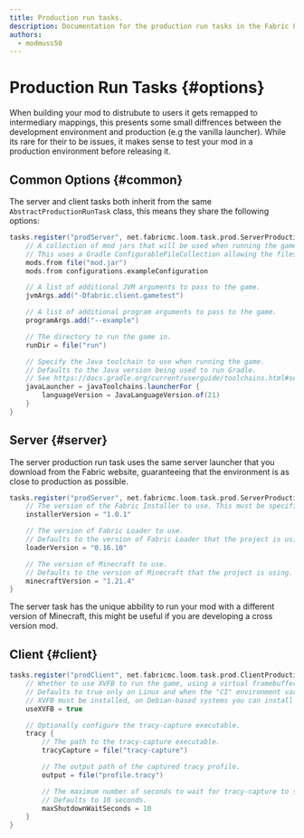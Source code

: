 ```yaml
---
title: Production run tasks.
description: Documentation for the production run tasks in the Fabric Loom Gradle plugin.
authors:
  - modmuss50
---
```


# Production Run Tasks {#options}

When building your mod to distrubute to users it gets remapped to intermediary mappings, this presents some small diffrences between the development environment and production (e.g the vanilla launcher). While its rare for their to be issues, it makes sense to test your mod in a production environment before releasing it.

## Common Options {#common}
The server and client tasks both inherit from the same `AbstractProductionRunTask` class, this means they share the following options:

```groovy
tasks.register("prodServer", net.fabricmc.loom.task.prod.ServerProductionRunTask) {
    // A collection of mod jars that will be used when running the game. The mods must be remapped to run with intermediary names.
    // This uses a Gradle ConfigurableFileCollection allowing the files to come from a variety of sources.
    mods.from file("mod.jar")
    mods.from configurations.exampleConfiguration

    // A list of additional JVM arguments to pass to the game.
    jvmArgs.add("-Dfabric.client.gametest")

    // A list of additional program arguments to pass to the game.
    programArgs.add("--example")

    // The directory to run the game in.
    runDir = file("run")

    // Specify the Java toolchain to use when running the game.
    // Defaults to the Java version being used to run Gradle.
    // See https://docs.gradle.org/current/userguide/toolchains.html#sec:plugins_toolchains
    javaLauncher = javaToolchains.launcherFor { 
        languageVersion = JavaLanguageVersion.of(21)
    }
}
```

## Server {#server}

The server production run task uses the same server launcher that you download from the Fabric website, guaranteeing that the environment is as close to production as possible.

```groovy
tasks.register("prodServer", net.fabricmc.loom.task.prod.ServerProductionRunTask) {
    // The version of the Fabric Installer to use. This must be specified.
    installerVersion = "1.0.1"

    // The version of Fabric Loader to use.
    // Defaults to the version of Fabric Loader that the project is using.
    loaderVersion = "0.16.10"

    // The version of Minecraft to use.
    // Defaults to the version of Minecraft that the project is using.
    minecraftVersion = "1.21.4"
}
```
The server task has the unique abbility to run your mod with a different version of Minecraft, this might be useful if you are developing a cross version mod.

## Client {#client}

```groovy
tasks.register("prodClient", net.fabricmc.loom.task.prod.ClientProductionRunTask) {
    // Whether to use XVFB to run the game, using a virtual framebuffer. This is useful for headless CI environments.
    // Defaults to true only on Linux and when the "CI" environment variable is set.
    // XVFB must be installed, on Debian-based systems you can install it with: `apt install xvfb`
    useXVFB = true

    // Optionally configure the tracy-capture executable.
    tracy {
        // The path to the tracy-capture executable.
        tracyCapture = file("tracy-capture")

        // The output path of the captured tracy profile.
        output = file("profile.tracy")

        // The maximum number of seconds to wait for tracy-capture to stop on its own before killing it.
        // Defaults to 10 seconds.
        maxShutdownWaitSeconds = 10
    }
}
```